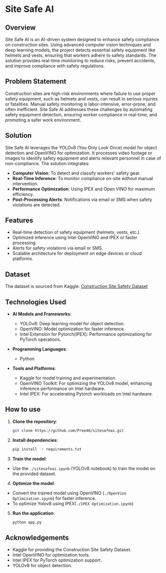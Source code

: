 # Site Safe AI

## Overview
Site Safe AI is an AI-driven system designed to enhance safety compliance on construction sites. Using advanced computer vision techniques and deep learning models, the project detects essential safety equipment like helmets and vests, ensuring that workers adhere to safety standards. The solution provides real-time monitoring to reduce risks, prevent accidents, and improve compliance with safety regulations.

## Problem Statement
Construction sites are high-risk environments where failure to use proper safety equipment, such as helmets and vests, can result in serious injuries or fatalities. Manual safety monitoring is labor-intensive, error-prone, and often inefficient. Site Safe AI addresses these challenges by automating safety equipment detection, ensuring worker compliance in real-time, and promoting a safer work environment.

## Solution
Site Safe AI leverages the YOLOv8 (You Only Look Once) model for object detection and OpenVINO for optimization. It processes video footage or images to identify safety equipment and alerts relevant personnel in case of non-compliance. The solution integrates:

- **Computer Vision**: To detect and classify workers' safety gear.
- **Real-Time Inference**: To monitor compliance on-site without manual intervention.
- **Performance Optimization**: Using IPEX and Open VINO for maximum efficiency.
- **Post-Processing Alerts**: Notifications via email or SMS when safety violations are detected.

## Features
- Real-time detection of safety equipment (helmets, vests, etc.).
- Optimized inference using Intel OpenVINO and IPEX or faster processing. 
- Alerts for safety violations via email or SMS.
- Scalable architecture for deployment on edge devices or cloud platforms.

## Dataset
The dataset is sourced from Kaggle: [Construction Site Safety Dataset](https://www.kaggle.com/datasets/snehilsanyal/construction-site-safety-image-dataset-roboflow)

## Technologies Used
- **AI Models and Frameworks**:
  - YOLOv8: Deep learning model for object detection.
  - OpenVINO: Model optimization for faster inference.
  - Intel Extension for Pytorch(IPEX): Performance optimizationg for PyTorch operations. 
  
- **Programming Languages**:
  - Python
  
- **Tools and Platforms**:
  - Kaggle for model training and experimentation.
  - OpenVINO Toolkit: For optimizing the YOLOv8 model, enhancing inference performance on Intel hardware.
  - Intel IPEX: For accelerating Pytorch workloads on Intel hardware. 

## How to use

1. **Clone the repository**:
     ```bash
   git clone https://github.com/Pree46/sitesafeai.git
   ```
  
2. **Install dependencies**:
   ```bash 
   pip install -r requirements.txt 
   ```
3. **Train the model**:
- Use the `./sitesafeai.ipynb` (YOLOv8 notebook) to train the model on the provided dataset.
4. **Optimize the model**:
- Convert the trained model using OpenVINO (`./OpenVino Optimization.ipynb`) for faster inference.
- To optimize Yolov8 using IPEX(`./IPEX Optimization.ipynb`) 
5. **Run the application**:
   ```bash 
   python app.py 
   ```

## Acknowledgements
- Kaggle for providing the Construction Site Safety Dataset.
- Intel OpenVINO for optimization tools.
- Intel IPEX for PyTorch optimization support. 
- YOLOv8 for object detection.

